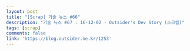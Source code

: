 ```yaml
---
layout: post
title: "[Scrap] 기술 뉴스 #66"
description: "기술 뉴스 #67 : 16-12-02 - Outsider's Dev Story (스크랩)"
tags: [scrap]
comments: false
link: 'https://blog.outsider.ne.kr/1253'
---
```

